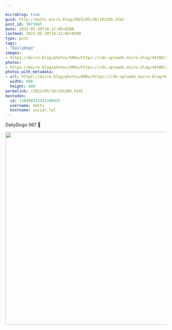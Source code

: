 ```yaml
---

microblog: true
guid: http://matti.micro.blog/2023/05/30/191205.html
post_id: 3073985
date: 2023-05-30T18:12:05+0200
lastmod: 2023-05-30T18:12:05+0200
type: post
tags:
- "DailyDogo"
images:
- https://micro.blog/photos/600x/https://cdn.uploads.micro.blog/44388/2023/0de10ba02d.jpg
photos:
- https://micro.blog/photos/600x/https://cdn.uploads.micro.blog/44388/2023/0de10ba02d.jpg
photos_with_metadata:
- url: https://micro.blog/photos/600x/https://cdn.uploads.micro.blog/44388/2023/0de10ba02d.jpg
  width: 600
  height: 600
permalink: /2023/05/30/191205.html
mastodon:
  id: 110458512531190437
  username: matti
  hostname: social.lol
---
```

DailyDogo 567 🐶

<img src="/media/uploads/2023/0de10ba02d.jpg" width="600" height="600" alt="" />
